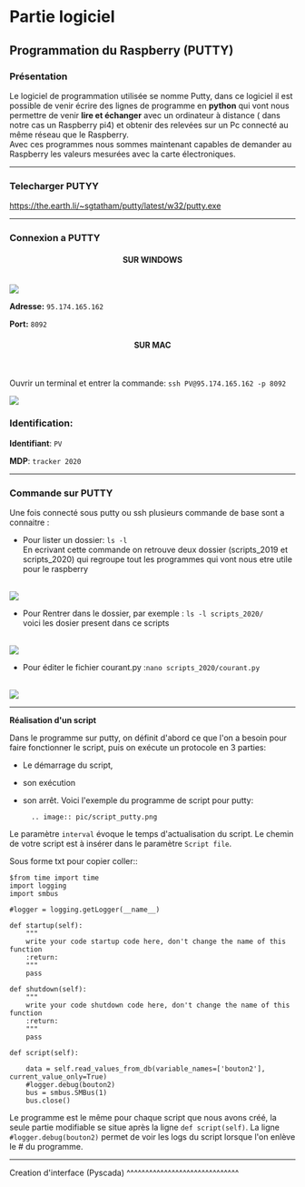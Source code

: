 # Partie logiciel

## Programmation du Raspberry (PUTTY)

### Présentation

Le logiciel de programmation utilisée se nomme Putty, dans ce logiciel il est possible de venir écrire des lignes de programme en **python** qui vont nous permettre  de venir **lire et échanger** avec un ordinateur à distance ( dans notre cas un Raspberry pi4) et obtenir des relevées sur un Pc connecté au même réseau que le Raspberry.
<br>
Avec ces programmes nous sommes maintenant capables de demander au Raspberry les valeurs mesurées avec la carte électroniques. 

-------------

### Telecharger PUTYY

https://the.earth.li/~sgtatham/putty/latest/w32/putty.exe

-------------

### Connexion a PUTTY
 
<h4 align="center">SUR WINDOWS</h4>
<br>
<img src="https://raw.githubusercontent.com/pt-tracker-gim/trackeurSolaire/master/docs/source/pic/PUTTY.PNG">

**Adresse:** ``95.174.165.162`` 

**Port:** ``8092`` 

<h4 align="center">SUR MAC</h4>
<br>

Ouvrir un terminal et entrer la commande:
``ssh PV@95.174.165.162 -p 8092``

<img src="https://github.com/pt-tracker-gim/trackeurSolaire/blob/master/docs/source/pic/terminal_code.png">



### Identification:

**Identifiant**: ``PV`` 

**MDP**: ``tracker 2020``

-------------
### Commande sur PUTTY

Une fois connecté sous putty ou ssh plusieurs commande de base sont a connaitre :

* Pour lister un dossier: ``ls -l`` <br>
En ecrivant cette commande on retrouve deux dossier (scripts_2019 et scripts_2020) qui regroupe tout les programmes qui vont nous etre utile pour le raspberry 
<br>
<img src="https://github.com/pt-tracker-gim/trackeurSolaire/blob/master/docs/source/pic/partie_logiciel/ouvrir.png">
<br>

* Pour Rentrer dans le dossier, par exemple : ``ls -l scripts_2020/`` <br>
 voici les dosier present dans ce scripts
<br>
<img src="https://github.com/pt-tracker-gim/trackeurSolaire/blob/master/docs/source/pic/partie_logiciel/lister.png">
<br>

* Pour éditer le fichier courant.py :``nano scripts_2020/courant.py``
<br>
<img src="https://github.com/pt-tracker-gim/trackeurSolaire/blob/master/docs/source/pic/partie_logiciel/Script_tension.PNG">

-------------

**Réalisation d'un script**


Dans le programme sur putty, on définit d'abord ce que l'on a besoin pour faire fonctionner le script, puis on exécute un protocole en 3 parties: 

* Le démarrage du script, 
* son exécution 
* son arrêt.
Voici l'exemple du programme de script pour putty:

		.. image:: pic/script_putty.png

Le paramètre ``interval`` évoque le temps d'actualisation du script.
Le chemin de votre script est à insérer dans le paramètre ``Script file``.

Sous forme txt pour copier coller::

	$from time import time
	import logging
	import smbus
	
	#logger = logging.getLogger(__name__)
	
	def startup(self):
		"""
		write your code startup code here, don't change the name of this function
		:return:
		"""
		pass
	
	def shutdown(self):
		"""
		write your code shutdown code here, don't change the name of this function
		:return:
		"""
		pass
	
	def script(self):
	
		data = self.read_values_from_db(variable_names=['bouton2'], current_value_only=True)
		#logger.debug(bouton2)
		bus = smbus.SMBus(1)
		bus.close()
		
Le programme est le même pour chaque script que nous avons créé, la seule partie modifiable se situe après la ligne ``def script(self)``.
La ligne ``#logger.debug(bouton2)`` permet de voir les logs du script lorsque l'on enlève le # du programme.


-----------------------------


Creation d'interface (Pyscada)
^^^^^^^^^^^^^^^^^^^^^^^^^^^^^^

